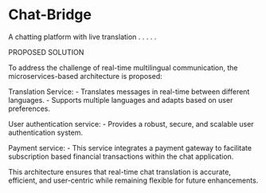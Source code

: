 # Chat-Bridge
 A chatting platform with live translation
.
.
.
.
.


 PROPOSED SOLUTION 
 
 To address the challenge of real-time multilingual communication, the microservices-based architecture is proposed:
 
 Translation Service:
     - Translates messages in real-time between different languages.
     - Supports multiple languages and adapts based on user preferences.

 User authentication service:
     - Provides a robust, secure, and scalable user authentication system.

 Payment service:
     - This service integrates a payment gateway to facilitate subscription based financial transactions within the chat application.


This architecture ensures that real-time chat translation is accurate, efficient, and user-centric while remaining flexible for future enhancements.


